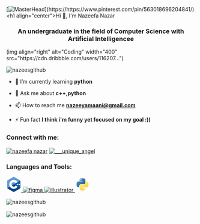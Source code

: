 [![MasterHead](https://1.bp.blogspot.com/-7A4WynwLsM...)](https://https://www.pinterest.com/pin/563018696204841/)<h1 align="center">Hi 👋, I'm Nazeefa Nazar</h1>
<h3 align="center">An undergraduate in the field of Computer Science with Artificial Intelligencee</h3>
(img align="right" alt="Coding" width="400" src="https://cdn.dribbble.com/users/116207...")
<p align="left"> <img src="https://dribbble.com/shots/15215756-Coding-Animation-Concept" alt="nazeesgithub" /> </p>

- 🌱 I’m currently learning **python**

- 💬 Ask me about **c++,python**

- 📫 How to reach me **nazeeyamaani@gmail.com**

- ⚡ Fun fact **I think i'm funny yet focused on my goal :))**

<h3 align="left">Connect with me:</h3>
<p align="left">
<a href="https://linkedin.com/in/nazeefa nazar" target="blank"><img align="center" src="https://raw.githubusercontent.com/rahuldkjain/github-profile-readme-generator/master/src/images/icons/Social/linked-in-alt.svg" alt="nazeefa nazar" height="30" width="40" /></a>
<a href="https://instagram.com/___unique_angel" target="blank"><img align="center" src="https://raw.githubusercontent.com/rahuldkjain/github-profile-readme-generator/master/src/images/icons/Social/instagram.svg" alt="___unique_angel" height="30" width="40" /></a>
</p>

<h3 align="left">Languages and Tools:</h3>
<p align="left"> <a href="https://www.w3schools.com/cpp/" target="_blank" rel="noreferrer"> <img src="https://raw.githubusercontent.com/devicons/devicon/master/icons/cplusplus/cplusplus-original.svg" alt="cplusplus" width="40" height="40"/> </a> <a href="https://www.figma.com/" target="_blank" rel="noreferrer"> <img src="https://www.vectorlogo.zone/logos/figma/figma-icon.svg" alt="figma" width="40" height="40"/> </a> <a href="https://www.adobe.com/in/products/illustrator.html" target="_blank" rel="noreferrer"> <img src="https://www.vectorlogo.zone/logos/adobe_illustrator/adobe_illustrator-icon.svg" alt="illustrator" width="40" height="40"/> </a> <a href="https://www.python.org" target="_blank" rel="noreferrer"> <img src="https://raw.githubusercontent.com/devicons/devicon/master/icons/python/python-original.svg" alt="python" width="40" height="40"/> </a> </p>

<p><img align="center" src="https://github-readme-stats.vercel.app/api/top-langs?username=nazeesgithub&show_icons=true&locale=en&layout=compact" alt="nazeesgithub" /></p>

<p><img align="center" src="https://github-readme-streak-stats.herokuapp.com/?user=nazeesgithub&" alt="nazeesgithub" /></p>

